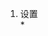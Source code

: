<attachment contentEditable="false" data-atts="%5B%5D" data-aid=".atts-d5d7809d-6602-4627-b5c3-c8e6b3d069ad"></attachment>
1. 设置   
   * 